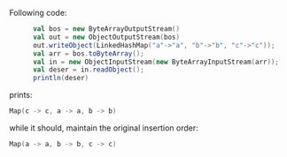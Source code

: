 Following code:
```scala
	  val bos = new ByteArrayOutputStream()
	  val out = new ObjectOutputStream(bos)
	  out.writeObject(LinkedHashMap("a"->"a", "b"->"b", "c"->"c"));	  
	  val arr = bos.toByteArray();
	  val in = new ObjectInputStream(new ByteArrayInputStream(arr));
	  val deser = in.readObject();
	  println(deser)
```
prints:
```scala
Map(c -> c, a -> a, b -> b)
```
while it should, maintain the original insertion order:
```scala
Map(a -> a, b -> b, c -> c)
```
